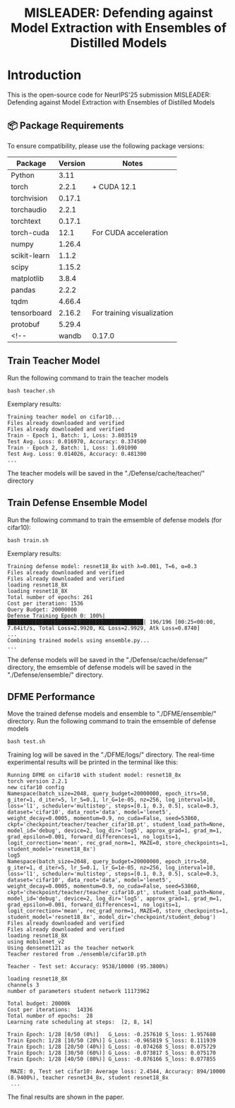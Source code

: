 <h1 align="center"> MISLEADER: Defending against Model Extraction with Ensembles of Distilled Models </h1>

# Introduction
This is the open-source code for NeurIPS'25 submission MISLEADER: Defending against Model Extraction with Ensembles of Distilled Models

## 📦 Package Requirements

To ensure compatibility, please use the following package versions:

| Package        | Version       | Notes                 |
|----------------|---------------|------------------------|
| Python         | 3.11          |                        |
| torch          | 2.2.1         | + CUDA 12.1            |
| torchvision    | 0.17.1        |                        |
| torchaudio     | 2.2.1         |                        |
| torchtext      | 0.17.1        |                        |
| torch-cuda     | 12.1          | For CUDA acceleration  |
| numpy          | 1.26.4        |                        |
| scikit-learn   | 1.1.2         |                        |
| scipy          | 1.15.2        |                        |
| matplotlib     | 3.8.4         |                        |
| pandas         | 2.2.2         |                        |
| tqdm           | 4.66.4        |                        |
| tensorboard    | 2.16.2        | For training visualization |
| protobuf       | 5.29.4        |                        |
<!-- | wandb          | 0.17.0        | Optional for logging   -->


## Train Teacher Model

Run the following command to train the teacher models

```
bash teacher.sh
```

Exemplary results:
```
Training teacher model on cifar10...
Files already downloaded and verified
Files already downloaded and verified
Train - Epoch 1, Batch: 1, Loss: 3.803519
Test Avg. Loss: 0.016970, Accuracy: 0.374500
Train - Epoch 2, Batch: 1, Loss: 1.691090
Test Avg. Loss: 0.014026, Accuracy: 0.481300
...
```

The teacher models will be saved in the "./Defense/cache/teacher/" directory

## Train Defense Ensemble Model

Run the following command to train the emsemble of defense models (for cifar10):

```
bash train.sh
```

Exemplary results:
```
Training defense model: resnet18_8x with λ=0.001, T=6, α=0.3
Files already downloaded and verified
Files already downloaded and verified
loading resnet18_8X
loading resnet18_8X
Total number of epochs: 261
Cost per iteration: 1536
Query Budget: 20000000
Defense Training Epoch 0: 100%|███████████████████████████████████████████| 196/196 [00:25<00:00,  7.64it/s, Total Loss=2.9920, KL Loss=2.9929, Atk Loss=0.8740]
...
Combining trained models using ensemble.py...
...
```
The defense models will be saved in the "./Defense/cache/defense/" directory, the emsemble of defense models will be saved in the "./Defense/ensemble/" directory.

## DFME Performance

Move the trained defense models and ensemble to "./DFME/ensemble/" directory.
Run the following command to train the emsemble of defense models

```
bash test.sh
```

Training log will be saved in the "./DFME/logs/" directory.
The real-time experimental results will be printed in the terminal like this:

```
Running DFME on cifar10 with student model: resnet18_8x
torch version 2.2.1
new cifar10 config
Namespace(batch_size=2048, query_budget=20000000, epoch_itrs=50, g_iter=1, d_iter=5, lr_S=0.1, lr_G=1e-05, nz=256, log_interval=10, loss='l1', scheduler='multistep', steps=[0.1, 0.3, 0.5], scale=0.3, dataset='cifar10', data_root='data', model='lenet5', weight_decay=0.0005, momentum=0.9, no_cuda=False, seed=53860, ckpt='checkpoint/teacher/teacher_cifar10.pt', student_load_path=None, model_id='debug', device=2, log_dir='log5', approx_grad=1, grad_m=1, grad_epsilon=0.001, forward_differences=1, no_logits=1, logit_correction='mean', rec_grad_norm=1, MAZE=0, store_checkpoints=1, student_model='resnet18_8x')
log5
Namespace(batch_size=2048, query_budget=20000000, epoch_itrs=50, g_iter=1, d_iter=5, lr_S=0.1, lr_G=1e-05, nz=256, log_interval=10, loss='l1', scheduler='multistep', steps=[0.1, 0.3, 0.5], scale=0.3, dataset='cifar10', data_root='data', model='lenet5', weight_decay=0.0005, momentum=0.9, no_cuda=False, seed=53860, ckpt='checkpoint/teacher/teacher_cifar10.pt', student_load_path=None, model_id='debug', device=2, log_dir='log5', approx_grad=1, grad_m=1, grad_epsilon=0.001, forward_differences=1, no_logits=1, logit_correction='mean', rec_grad_norm=1, MAZE=0, store_checkpoints=1, student_model='resnet18_8x', model_dir='checkpoint/student_debug')
Files already downloaded and verified
Files already downloaded and verified
loading resnet18_8X
using mobilenet_v2
Using densenet121 as the teacher network
Teacher restored from ./ensemble/cifar10.pth

Teacher - Test set: Accuracy: 9538/10000 (95.3800%)

loading resnet18_8X
channels 3
number of parameters student network 11173962

Total budget: 20000k
Cost per iterations:  14336
Total number of epochs:  28
Learning rate scheduling at steps:  [2, 8, 14]

Train Epoch: 1/28 [0/50 (0%)]   G_Loss: -0.257610 S_loss: 1.957680
Train Epoch: 1/28 [10/50 (20%)] G_Loss: -0.965819 S_loss: 0.111939
Train Epoch: 1/28 [20/50 (40%)] G_Loss: -0.074268 S_loss: 0.075729
Train Epoch: 1/28 [30/50 (60%)] G_Loss: -0.073817 S_loss: 0.075170
Train Epoch: 1/28 [40/50 (80%)] G_Loss: -0.076166 S_loss: 0.077855

 MAZE: 0, Test set cifar10: Average loss: 2.4544, Accuracy: 894/10000 (8.9400%), teacher resnet34_8x, student resnet18_8x
 ...
 ```

The final results are shown in the paper.


